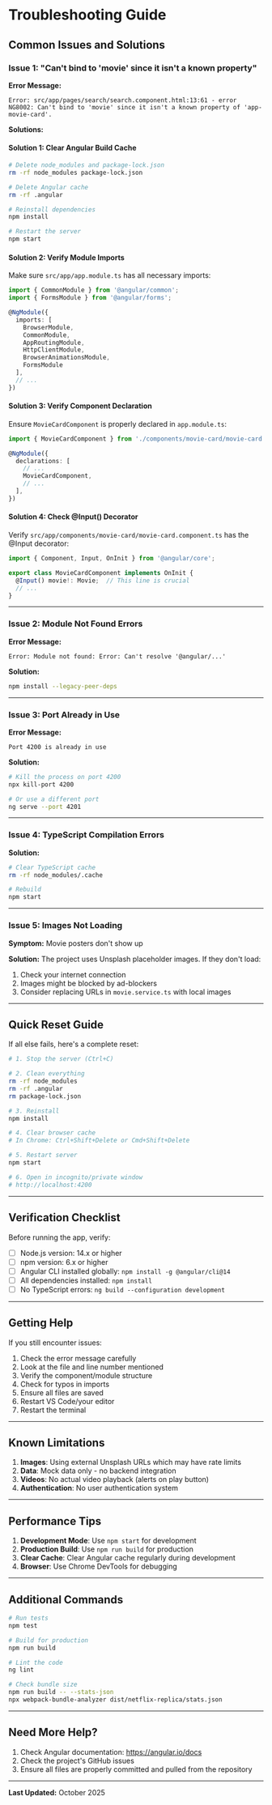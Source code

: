 # Troubleshooting Guide

## Common Issues and Solutions

### Issue 1: "Can't bind to 'movie' since it isn't a known property"

**Error Message:**
```
Error: src/app/pages/search/search.component.html:13:61 - error NG8002: Can't bind to 'movie' since it isn't a known property of 'app-movie-card'.
```

**Solutions:**

#### Solution 1: Clear Angular Build Cache
```bash
# Delete node_modules and package-lock.json
rm -rf node_modules package-lock.json

# Delete Angular cache
rm -rf .angular

# Reinstall dependencies
npm install

# Restart the server
npm start
```

#### Solution 2: Verify Module Imports
Make sure `src/app/app.module.ts` has all necessary imports:

```typescript
import { CommonModule } from '@angular/common';
import { FormsModule } from '@angular/forms';

@NgModule({
  imports: [
    BrowserModule,
    CommonModule,
    AppRoutingModule,
    HttpClientModule,
    BrowserAnimationsModule,
    FormsModule
  ],
  // ...
})
```

#### Solution 3: Verify Component Declaration
Ensure `MovieCardComponent` is properly declared in `app.module.ts`:

```typescript
import { MovieCardComponent } from './components/movie-card/movie-card.component';

@NgModule({
  declarations: [
    // ...
    MovieCardComponent,
    // ...
  ],
})
```

#### Solution 4: Check @Input() Decorator
Verify `src/app/components/movie-card/movie-card.component.ts` has the @Input decorator:

```typescript
import { Component, Input, OnInit } from '@angular/core';

export class MovieCardComponent implements OnInit {
  @Input() movie!: Movie;  // This line is crucial
  // ...
}
```

---

### Issue 2: Module Not Found Errors

**Error Message:**
```
Error: Module not found: Error: Can't resolve '@angular/...'
```

**Solution:**
```bash
npm install --legacy-peer-deps
```

---

### Issue 3: Port Already in Use

**Error Message:**
```
Port 4200 is already in use
```

**Solution:**
```bash
# Kill the process on port 4200
npx kill-port 4200

# Or use a different port
ng serve --port 4201
```

---

### Issue 4: TypeScript Compilation Errors

**Solution:**
```bash
# Clear TypeScript cache
rm -rf node_modules/.cache

# Rebuild
npm start
```

---

### Issue 5: Images Not Loading

**Symptom:** Movie posters don't show up

**Solution:**
The project uses Unsplash placeholder images. If they don't load:
1. Check your internet connection
2. Images might be blocked by ad-blockers
3. Consider replacing URLs in `movie.service.ts` with local images

---

## Quick Reset Guide

If all else fails, here's a complete reset:

```bash
# 1. Stop the server (Ctrl+C)

# 2. Clean everything
rm -rf node_modules
rm -rf .angular
rm package-lock.json

# 3. Reinstall
npm install

# 4. Clear browser cache
# In Chrome: Ctrl+Shift+Delete or Cmd+Shift+Delete

# 5. Restart server
npm start

# 6. Open in incognito/private window
# http://localhost:4200
```

---

## Verification Checklist

Before running the app, verify:

- [ ] Node.js version: 14.x or higher
- [ ] npm version: 6.x or higher
- [ ] Angular CLI installed globally: `npm install -g @angular/cli@14`
- [ ] All dependencies installed: `npm install`
- [ ] No TypeScript errors: `ng build --configuration development`

---

## Getting Help

If you still encounter issues:

1. Check the error message carefully
2. Look at the file and line number mentioned
3. Verify the component/module structure
4. Check for typos in imports
5. Ensure all files are saved
6. Restart VS Code/your editor
7. Restart the terminal

---

## Known Limitations

1. **Images**: Using external Unsplash URLs which may have rate limits
2. **Data**: Mock data only - no backend integration
3. **Videos**: No actual video playback (alerts on play button)
4. **Authentication**: No user authentication system

---

## Performance Tips

1. **Development Mode**: Use `npm start` for development
2. **Production Build**: Use `npm run build` for production
3. **Clear Cache**: Clear Angular cache regularly during development
4. **Browser**: Use Chrome DevTools for debugging

---

## Additional Commands

```bash
# Run tests
npm test

# Build for production
npm run build

# Lint the code
ng lint

# Check bundle size
npm run build -- --stats-json
npx webpack-bundle-analyzer dist/netflix-replica/stats.json
```

---

## Need More Help?

1. Check Angular documentation: https://angular.io/docs
2. Check the project's GitHub issues
3. Ensure all files are properly committed and pulled from the repository

---

**Last Updated:** October 2025
